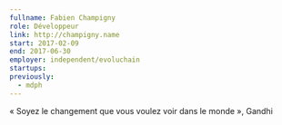 ```yaml
---
fullname: Fabien Champigny
role: Développeur
link: http://champigny.name
start: 2017-02-09
end: 2017-06-30
employer: independent/evoluchain
startups:
previously:
  - mdph
---
```


« Soyez le changement que vous voulez voir dans le monde », Gandhi
